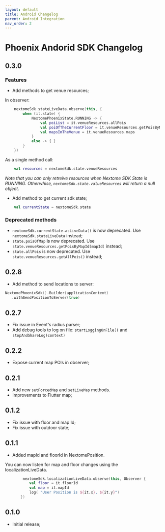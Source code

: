 ```yaml
---
layout: default
title: Android Changelog
parent: Android Integration
nav_order: 2
---
```


# Phoenix Andorid SDK Changelog

## 0.3.0
### Features
* Add methods to get venue resources;

In observer:
```kotlin
    nextomeSdk.stateLiveData.observe(this, {
        when (it.state) {
            NextomePhoenixState.RUNNING -> {
                val poiList = it.venueResources.allPois
                val poiOfTheCurrentFloor = it.venueResources.getPoisByMapId(it.mapId)
                val mapsInTheVenue = it.venueResources.maps
            }
            else -> { }
        }
    })
```

As a single method call:
```kotlin
    val resources = nextomeSdk.state.venueResources
```

*Note that you can only retreive resources when Nextome SDK State is RUNNING. Otherwhise, `nextomeSdk.state.valueResources` will return a null object.*

 * Add method to get current sdk state;
```kotlin
    val currentState = nextomeSdk.state 
```

### Deprecated methods
* `nextomeSdk.currentState.asLiveData()` is now deprecated. Use `nextomeSdk.stateLiveData` instead;
* `state.poisOfMap` is now deprecated. Use `state.venueResources.getPoisByMapId(mapId)` instead;
* `state.allPois` is now deprecated. Use `state.venueResources.getAllPois()` instead;


## 0.2.8
* Add method to send locations to server:
 ```kotlin
NextomePhoenixSdk().Builder(applicationContext)
    .withSendPositionToServer(true)
 ```

## 0.2.7
* Fix issue in Event's radius parser;
* Add debug tools to log on file: `startLoggingOnFile()` and `stopAndShareLog(context)`

## 0.2.2
* Expose current map POIs in observer;

## 0.2.1
* Add new `setForcedMap` and `setLiveMap` methods.
* Improvements to Flutter map;

## 0.1.2
* Fix issue with floor and map Id;
* Fix issue with outdoor state;

## 0.1.1
* Added mapId and floorId in NextomePosition.

You can now listen for map and floor changes using the localizationLiveData.
 ```kotlin
         nextomeSdk.localizationLiveData.observe(this, Observer {
            val floor = it.floorId
            val map = it.mapId
            log( "User Position is ${it.x}, ${it.y}")
        })
 ```
## 0.1.0
* Initial release;
